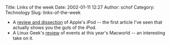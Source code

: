 Title: Links of the week
Date: 2002-01-11 12:27
Author: schof
Category: Technology
Slug: links-of-the-week

-   A [review and
    dissection](http://www.anandtech.com/audio/showdoc.html?i=1575&p=2)
    of Apple's iPod -- the first article I've seen that actually shows
    you the guts of the iPod.
-   A Linux Geek's
    [review](http://www.linuxjournal.com/article.php?sid=5715) of events
    at this year's Macworld -- an interesting take on it.

